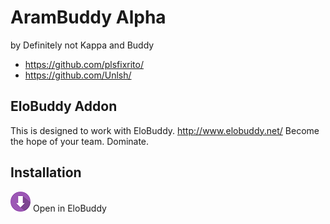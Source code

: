# AramBuddy Alpha
by Definitely not Kappa and Buddy
- https://github.com/plsfixrito/
- https://github.com/Unlsh/

## EloBuddy Addon
This is designed to work with EloBuddy.
http://www.elobuddy.net/ 
Become the hope of your team. Dominate.

## Installation
[![Download](icon.png)](elobuddy:plsfixrito/AramBuddy) Open in EloBuddy
